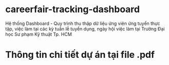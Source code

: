 # careerfair-tracking-dashboard

Hệ thống Dashboard - Quy trình thu thập dữ liệu ứng viên ứng tuyển thực tập, việc làm tại các kỳ tuần lễ tuyển dụng, ngày hội việc làm tại Trường Đại học Sư phạm Kỹ thuật Tp. HCM

# Thông tin chi tiết dự án tại file .pdf
